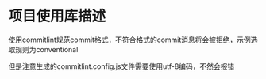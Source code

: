 # 项目使用库描述

使用commitlint规范commit格式，不符合格式的commit消息将会被拒绝，示例选取规则为conventional

但是注意生成的commitlint.config.js文件需要使用utf-8编码，不然会报错